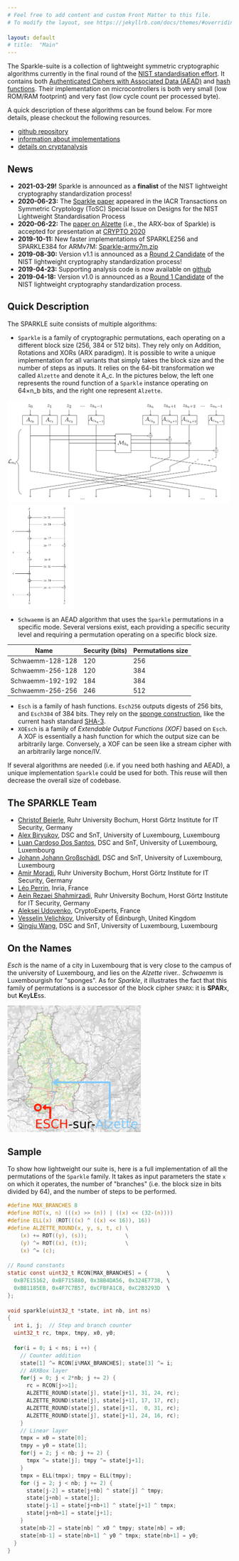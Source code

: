 ```yaml
---
# Feel free to add content and custom Front Matter to this file.
# To modify the layout, see https://jekyllrb.com/docs/themes/#overriding-theme-defaults

layout: default
# title:  "Main"
---
```




The Sparkle-suite is a collection of lightweight symmetric cryptographic algorithms currently in the final round of the [NIST standardisation effort](https://csrc.nist.gov/Projects/lightweight-cryptography/). It contains both [Authenticated Ciphers with Associated Data (AEAD)](https://en.wikipedia.org/wiki/Authenticated_encryption#Authenticated_encryption_with_associated_data_(AEAD)) and [hash functions](https://en.wikipedia.org/wiki/Hash_function).
Their implementation on microcontrollers is both very small (low ROM/RAM footprint) and very fast (low cycle count per processed byte).

A quick description of these algorithms can be found below. For more details, please checkout the following resources.
- [github repository](https://github.com/cryptolu/sparkle)
- [information about implementations](/implementations)
- [details on cryptanalysis](/cryptanalysis)


## News

- **2021-03-29!** Sparkle is announced as a **finalist** of the NIST lightweight cryptography standardization process!
- **2020-06-23:** The [Sparkle paper](https://tosc.iacr.org/index.php/ToSC/article/view/8627/8193) appeared in the IACR Transactions on Symmetric Cryptology (ToSC) Special Issue on Designs for the NIST Lightweight Standardisation Process
- **2020-06-22:** The [paper on Alzette](https://eprint.iacr.org/2019/1378) (i.e., the ARX-box of Sparkle) is accepted for presentation at [CRYPTO 2020](https://crypto.iacr.org/2020/acceptedpapers.php)
- **2019-10-11:** New faster implementations of SPARKLE256 and SPARKLE384 for ARMv7M: [Sparkle-armv7m.zip](https://cryptolux.org/images/a/a0/Sparkle-armv7m.zip)
- **2019-08-30:** Version v1.1 is announced as a [Round 2 Candidate](https://csrc.nist.gov/Projects/Lightweight-Cryptography/Round-2-Candidates) of the NIST lightweight cryptography standardization process!
- **2019-04-23:** Supporting analysis code is now available on [github](https://github.com/cryptolu/sparkle)
- **2019-04-18:** Version v1.0 is announced as a [Round 1 Candidate](https://csrc.nist.gov/Projects/Lightweight-Cryptography/Round-1-Candidates) of the NIST lightweight cryptography standardization process.

## Quick Description

The SPARKLE suite consists of multiple algorithms:
- `Sparkle` is a family of cryptographic permutations, each operating on a different block size (256, 384 or 512 bits). They rely only on Addition, Rotations and XORs (ARX paradigm). It is possible to write a unique implementation for all variants that simply takes the block size and the number of steps as inputs.
It relies on the 64-bit transformation we called `Alzette` and denote it A_c. In the pictures below, the left one represents the round function of a `Sparkle` instance operating on 64×n_b bits, and the right one represent `Alzette`.

<img src="./assets/sparkle-round.png" width="500" alt="A diagram of the round function of `Sparkle`">
<img src="./assets/alzette.png" width="150" alt="The `Alzette` transformation">

- `Schwaemm` is an AEAD algorithm that uses the `Sparkle` permutations in a specific mode. Several versions exist, each providing a specific security level and requiring a permutation operating on a specific block size.

| Name | Security (bits) | Permutations size | 
|------|----------------|-------------------|
| Schwaemm-128-128 | 120 | 256 |
| Schwaemm-256-128 | 120 | 384 |
| Schwaemm-192-192 | 184 | 384 |
| Schwaemm-256-256 | 246 | 512 |

- `Esch` is a family of hash functions. `Esch256` outputs digests of 256 bits, and `Esch384` of 384 bits. They rely on the [sponge construction](https://en.wikipedia.org/wiki/Sponge_function), like the current hash standard [SHA-3](https://en.wikipedia.org/wiki/SHA-3).
- `XOEsch` is a family of *Extendable Output Functions (XOF)* based on `Esch`. A XOF is essentially a hash function for which the output size can be arbitrarily large. Conversely, a XOF can be seen like a stream cipher with an arbitrarily large nonce/IV.

If several algorithms are needed (i.e. if you need both hashing and AEAD), a unique implementation `Sparkle` could be used for both. This reuse will then decrease the overall size of codebase.

<!-- Our algorithms are among the top performers on micro-controllers of the NIST lightweight standardization effort, see [the dedicated page](./implementations) for more information. -->

<!-- The security of `Esch` and `Schwaemm` relies on the interplay between the corresponding modes of operation and specific properties of the SPARKLE permutations. Thanks to the *Long Trail Strategy*, we provide strong arguments in favour of the security of these algorithms. Our claims are in line with the current state of the literature on this topic, as expalined [here](./cryptanalysis). -->


## The SPARKLE Team

- [Christof Beierle](https://www.crypto.ruhr-uni-bochum.de/staff/beierle.html.en), Ruhr University Bochum, Horst Görtz Institute for IT Security, Germany
- [Alex Biryukov](https://www.cryptolux.org/index.php/Alex_Biryukov), DSC and SnT, University of Luxembourg, Luxembourg
- [Luan Cardoso Dos Santos](https://wwwen.uni.lu/recherche/fstm/dcs/members/luan_cardoso_dos_santos), DSC and SnT, University of Luxembourg, Luxembourg
- [Johann Johann Großschädl](https://sites.google.com/site/groszschaedl/), DSC and SnT, University of Luxembourg, Luxembourg
- [Amir Moradi](https://www.emsec.ruhr-uni-bochum.de/chair/_staff/amir-moradi/), Ruhr University Bochum, Horst Görtz Institute for IT Security, Germany
- [Léo Perrin](https://who.paris.inria.fr/Leo.Perrin/), Inria, France
- [Aein Rezaei Shahmirzadi](https://www.emsec.ruhr-uni-bochum.de/chair/_staff/Aein-RezaeiShahmirzadi/), Ruhr University Bochum, Horst Görtz Institute for IT Security, Germany
- [Aleksei Udovenko](https://affine.group/), CryptoExperts, France
- [Vesselin Velichkov](https://www.research.ed.ac.uk/en/persons/vesselin-velichkov), University of Edinburgh, United Kingdom
- [Qingju Wang](https://wwwen.uni.lu/snt/people/qingju_wang), DSC and SnT, University of Luxembourg, Luxembourg


## On the Names

*Esch* is the name of a city in Luxembourg that is very close to the campus of the university of Luxembourg, and lies on the *Alzette* river.. *Schwaemm* is Luxembourgish for "sponges". As for *Sparkle*, it illustrates the fact that this family of permutations is a successor of the block cipher `SPARX`: it is **SPAR**x, but **K**ey**LE**ss.

<img src="./assets/alzette-desature-esch.png" width="300" alt="Map of Luxembourg">


## Sample

To show how lightweight our suite is, here is a full implementation of all the permutations of the `Sparkle` family. It takes as input parameters the state `x` on which it operates, the number of "branches" (i.e. the block size in bits divided by 64), and the number of steps to be performed.

```c
#define MAX_BRANCHES 8
#define ROT(x, n) (((x) >> (n)) | ((x) << (32-(n))))
#define ELL(x) (ROT(((x) ^ ((x) << 16)), 16))
#define ALZETTE_ROUND(x, y, s, t, c) \
    (x) += ROT((y), (s));            \
    (y) ^= ROT((x), (t));            \
    (x) ^= (c);

// Round constants
static const uint32_t RCON[MAX_BRANCHES] = {      \
  0xB7E15162, 0xBF715880, 0x38B4DA56, 0x324E7738, \
  0xBB1185EB, 0x4F7C7B57, 0xCFBFA1C8, 0xC2B3293D  \
};

void sparkle(uint32_t *state, int nb, int ns)
{
  int i, j;  // Step and branch counter
  uint32_t rc, tmpx, tmpy, x0, y0;
  
  for(i = 0; i < ns; i ++) {
    // Counter addition
    state[1] ^= RCON[i%MAX_BRANCHES]; state[3] ^= i;
    // ARXBox layer
    for(j = 0; j < 2*nb; j += 2) {
      rc = RCON[j>>1];
      ALZETTE_ROUND(state[j], state[j+1], 31, 24, rc);
      ALZETTE_ROUND(state[j], state[j+1], 17, 17, rc);
      ALZETTE_ROUND(state[j], state[j+1],  0, 31, rc);
      ALZETTE_ROUND(state[j], state[j+1], 24, 16, rc);
    }
    // Linear layer
    tmpx = x0 = state[0];
    tmpy = y0 = state[1];
    for(j = 2; j < nb; j += 2) {
      tmpx ^= state[j]; tmpy ^= state[j+1];
    }
    tmpx = ELL(tmpx); tmpy = ELL(tmpy);
    for (j = 2; j < nb; j += 2) {
      state[j-2] = state[j+nb] ^ state[j] ^ tmpy;
      state[j+nb] = state[j];
      state[j-1] = state[j+nb+1] ^ state[j+1] ^ tmpx;
      state[j+nb+1] = state[j+1];
    }
    state[nb-2] = state[nb] ^ x0 ^ tmpy; state[nb] = x0;
    state[nb-1] = state[nb+1] ^ y0 ^ tmpx; state[nb+1] = y0;
  }
}
```
